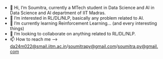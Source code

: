 - 👋 Hi, I’m Soumitra, currently a MTech student in Data Science and AI in Data Science and AI department of IIT Madras.
- 👀 I’m interested in RL/DL/NLP, basically any problem related to AI.
- 🌱 I’m currently learning Reinforcement Learning... (and every interesting things)
- 💞️ I’m looking to collaborate on anything related to RL/DL/NLP.
- 📫 How to reach me --> da24m022@smail.iitm.ac.in/soumitrapy@gmail.com/soumitra.py@gmail.com

<!---
dsoum/dsoum is a ✨ special ✨ repository because its `README.md` (this file) appears on your GitHub profile.
You can click the Preview link to take a look at your changes.
--->
